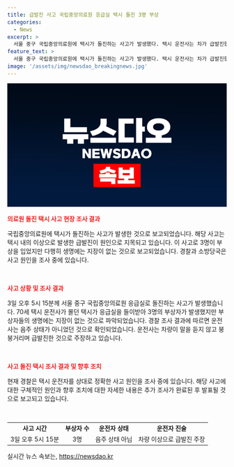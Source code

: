 ```yaml
---
title: 급발진 사고 국립중앙의료원 응급실 택시 돌진 3명 부상
categories:
  - News
excerpt: >
  서울 중구 국립중앙의료원에 택시가 돌진하는 사고가 발생했다. 택시 운전사는 차가 급발진했고 3명이 부상을 당했지만 생명에는 지장이 없는 것으로 알려졌다. 경찰 조사 결과 음주 상태는 아니었으며 사고 원인은 정확히 조사 중이다. 사고로 혼란스러운 시민들을 안심시키는 보도자료로 주목을 끌게 된 사건이다.
feature_text: >
  서울 중구 국립중앙의료원에 택시가 돌진하는 사고가 발생했다. 택시 운전사는 차가 급발진했고 3명이 부상을 당했지만 생명에는 지장이 없는 것으로 알려졌다. 경찰 조사 결과 음주 상태는 아니었으며 사고 원인은 정확히 조사 중이다. 사고로 혼란스러운 시민들을 안심시키는 보도자료로 주목을 끌게 된 사건이다.
image: '/assets/img/newsdao_breakingnews.jpg'
---
```


<p><img src="/assets/img/newsdao_breakingnews.jpg" alt="bookingtag 속보" /></p>

<p><b><span style="color: #ee2323;">의료원 돌진 택시 사고 현장 조사 결과</span></b></p>

<p>국립중앙의료원에 택시가 돌진하는 사고가 발생한 것으로 보고되었습니다. 해당 사고는 택시 내의 이상으로 발생한 급발진이 원인으로 지목되고 있습니다. 이 사고로 3명이 부상을 입었지만 다행히 생명에는 지장이 없는 것으로 보고되었습니다. 경찰과 소방당국은 사고 원인을 조사 중에 있습니다.</p>

<p data-ke-size="size16">&nbsp;</p>

<p><b><span style="color: #ee2323;">사고 상황 및 조사 결과</span></b></p>

<p>3일 오후 5시 15분께 서울 중구 국립중앙의료원 응급실로 돌진하는 사고가 발생했습니다. 70세 택시 운전사가 몰던 택시가 응급실을 들이받아 3명의 부상자가 발생했지만 부상자들의 생명에는 지장이 없는 것으로 파악되었습니다. 경찰 조사 결과에 따르면 운전사는 음주 상태가 아니었던 것으로 확인되었습니다. 운전사는 차량이 말을 듣지 않고 붕붕거리며 급발진한 것으로 주장하고 있습니다.</p>

<p data-ke-size="size16">&nbsp;</p>

<p><b><span style="color: #ee2323;">사고 돌진 택시 조사 결과 및 향후 조치</span></b></p>

<p>현재 경찰은 택시 운전자를 상대로 정확한 사고 원인을 조사 중에 있습니다. 해당 사고에 대한 구체적인 원인과 향후 조치에 대한 자세한 내용은 추가 조사가 완료된 후 발표될 것으로 보고되고 있습니다. </p>

<p data-ke-size="size16">&nbsp;</p>

<table>
    <tbody>
        <tr>
            <td style="text-align: center; height: 17px;"><b>사고 시간</b></td>
            <td style="text-align: center; height: 17px;"><b>부상자 수</b></td>
            <td style="text-align: center; height: 17px;"><b>운전자 상태</b></td>
            <td style="text-align: center; height: 17px;"><b>운전자 진술</b></td>
        </tr>
        <tr>
            <td style="text-align: center; height: 17px;">3일 오후 5시 15분</td>
            <td style="text-align: center; height: 17px;">3명</td>
            <td style="text-align: center; height: 17px;">음주 상태 아님</td>
            <td style="text-align: center; height: 17px;">차량 이상으로 급발진 주장</td>
        </tr>
    </tbody>
</table>
실시간 뉴스 속보는, <a href="https://newsdao.kr" rel="dofollow">https://newsdao.kr</a>


